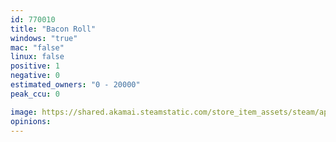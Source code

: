 ```yaml
---
id: 770010
title: "Bacon Roll"
windows: "true"
mac: "false"
linux: false
positive: 1
negative: 0
estimated_owners: "0 - 20000"
peak_ccu: 0

image: https://shared.akamai.steamstatic.com/store_item_assets/steam/apps/770010/header.jpg?t=1654075501
opinions:
---
```

